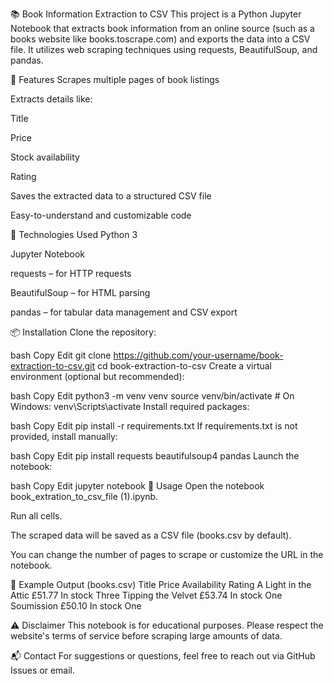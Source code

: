 📚 Book Information Extraction to CSV
This project is a Python Jupyter Notebook that extracts book information from an online source (such as a books website like books.toscrape.com) and exports the data into a CSV file. It utilizes web scraping techniques using requests, BeautifulSoup, and pandas.

🚀 Features
Scrapes multiple pages of book listings

Extracts details like:

Title

Price

Stock availability

Rating

Saves the extracted data to a structured CSV file

Easy-to-understand and customizable code

🧰 Technologies Used
Python 3

Jupyter Notebook

requests – for HTTP requests

BeautifulSoup – for HTML parsing

pandas – for tabular data management and CSV export

📦 Installation
Clone the repository:

bash
Copy
Edit
git clone https://github.com/your-username/book-extraction-to-csv.git
cd book-extraction-to-csv
Create a virtual environment (optional but recommended):

bash
Copy
Edit
python3 -m venv venv
source venv/bin/activate  # On Windows: venv\Scripts\activate
Install required packages:

bash
Copy
Edit
pip install -r requirements.txt
If requirements.txt is not provided, install manually:

bash
Copy
Edit
pip install requests beautifulsoup4 pandas
Launch the notebook:

bash
Copy
Edit
jupyter notebook
📄 Usage
Open the notebook book_extration_to_csv_file (1).ipynb.

Run all cells.

The scraped data will be saved as a CSV file (books.csv by default).

You can change the number of pages to scrape or customize the URL in the notebook.

📝 Example Output (books.csv)
Title	Price	Availability	Rating
A Light in the Attic	£51.77	In stock	Three
Tipping the Velvet	£53.74	In stock	One
Soumission	£50.10	In stock	One

⚠️ Disclaimer
This notebook is for educational purposes. Please respect the website's terms of service before scraping large amounts of data.

📬 Contact
For suggestions or questions, feel free to reach out via GitHub Issues or email.

